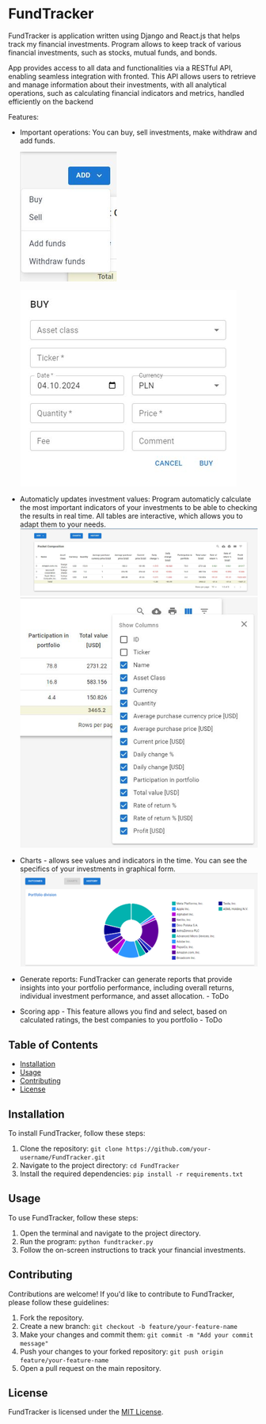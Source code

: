 # FundTracker


FundTracker is application written using Django and React.js that helps track my financial investments. Program allows to keep track of various financial investments, such as stocks, mutual funds, and bonds. 

App provides access to all data and functionalities via a RESTful API, enabling seamless integration with fronted. This API allows users to retrieve and manage information about their investments, with all analytical operations, such as calculating financial indicators and metrics, handled efficiently on the backend


Features:
- Important operations: You can buy, sell investments, make withdraw and add funds.

    ![alt text](images/menu.JPG)

    ![alt text](images/buy.JPG)
- Automaticly updates investment values: Program automaticly calculate the most important indicators of your investments to be able to checking the results in real time. All tables are interactive, which allows you to adapt them to your needs.
![alt text](images/pocket_composition.JPG)![alt text](images/pocket_composition_table_menu.JPG)

- Charts - allows see values and indicators in the time. You can see the specifics of your investments in graphical form.
![alt text](images/portfolio_division.png)
- Generate reports: FundTracker can generate reports that provide insights into your portfolio performance, including overall returns, individual investment performance, and asset allocation. - ToDo

- Scoring app - This feature allows you find and select, based on calculated ratings, the best companies to you portfolio - ToDo






## Table of Contents

- [Installation](#installation)
- [Usage](#usage)
- [Contributing](#contributing)
- [License](#license)

## Installation

To install FundTracker, follow these steps:

1. Clone the repository: `git clone https://github.com/your-username/FundTracker.git`
2. Navigate to the project directory: `cd FundTracker`
3. Install the required dependencies: `pip install -r requirements.txt`

## Usage

To use FundTracker, follow these steps:

1. Open the terminal and navigate to the project directory.
2. Run the program: `python fundtracker.py`
3. Follow the on-screen instructions to track your financial investments.

## Contributing

Contributions are welcome! If you'd like to contribute to FundTracker, please follow these guidelines:

1. Fork the repository.
2. Create a new branch: `git checkout -b feature/your-feature-name`
3. Make your changes and commit them: `git commit -m "Add your commit message"`
4. Push your changes to your forked repository: `git push origin feature/your-feature-name`
5. Open a pull request on the main repository.

## License

FundTracker is licensed under the [MIT License](LICENSE).
